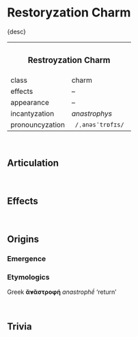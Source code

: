 # Restoryzation Charm

{desc}


<table>
  <tr>
    <th colspan="2"> <h3> Restroyzation Charm </h3> </th>
  </tr>
  <tr>
    <td> class </td>
    <td> charm </td>
  </th>
  <tr>
    <td> effects </td>
    <td> – </td>
  </tr>
  <tr>
    <td> appearance </td>
    <td> – </td>
  </tr>
  <tr>
    <td> incantyzation </td>
    <td> <em> anastrophys </em> </td>
  </tr>
  <tr>
    <td> pronouncyzation </td>
    <td> <code> /ˌanəsˈtrɒfɪs/ </code> </td>
  </tr>
</table>


<br>


## Articulation


<br>


## Effects


<br>


## Origins

### Emergence

### Etymologics
Greek **ᾰ̓νᾰστροφή** *anastrophḗ* ‘return’


<br>


## Trivia
